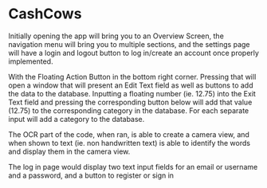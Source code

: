 # CashCows

Initially opening the app will bring you to an Overview Screen, the navigation menu will bring you to multiple sections, and the settings page will have a login and logout button to log in/create an account once properly implemented.

With the Floating Action Button in the bottom right corner. Pressing that will open a window that will present an Edit Text field as well as buttons to add the data to the database. Inputting a floating number (ie. 12.75) into the Exit Text field and pressing the corresponding button below will add that value (12.75) to the corresponding category in the database. For each separate input will add a category to the database.

The OCR part of the code, when ran, is able to create a camera view, and when shown to text (ie. non handwritten text) is able to identify the words and display them in the camera view.

The log in page would display two text input fields for an email or username and a password, and a button to register or sign in
